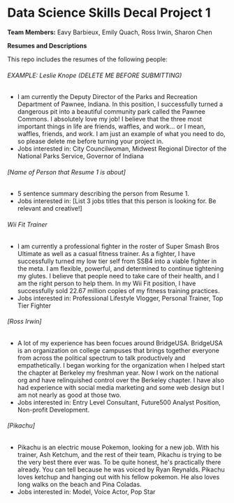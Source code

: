 # Data Science Skills Decal Project 1

**Team Members:** Eavy Barbieux, Emily Quach, Ross Irwin, Sharon Chen

**Resumes and Descriptions**  

This repo includes the resumes of the following people:

###### EXAMPLE: Leslie Knope (DELETE ME BEFORE SUBMITTING)
* I am currently the Deputy Director of the Parks and Recreation Department of Pawnee, Indiana. In this position, I successfully turned a dangerous pit into a beautiful community park called the Pawnee Commons. I absolutely love my job! I believe that the three most important things in life are friends, waffles, and work... or I mean, waffles, friends, and work. I am just an example of what you need to do, so please delete me before turning your project in.
* Jobs interested in: City Councilwoman, Midwest Regional Director of the National Parks Service, Governor of Indiana

###### [Name of Person that Resume 1 is about]
* 5 sentence summary describing the person from Resume 1.
* Jobs interested in: [List 3 jobs titles that this person is looking for. Be relevant and creative!]

###### Wii Fit Trainer
* I am currently a professional fighter in the roster of Super Smash Bros Ultimate as well as a casual fitness trainer. As a fighter, I have successfully turned my low tier self from SSB4 into a viable fighter in the meta. I am flexible, powerful, and determined to continue tightening my glutes. I believe that people need to take care of their health, and I am the right person to help them. In my Wii Fit position, I have successfully sold 22.67 million copies of my fitness training practices.
* Jobs interested in: Professional Lifestyle Vlogger, Personal Trainer, Top Tier Fighter

###### [Ross Irwin]
* A lot of my experience has been focues around BridgeUSA. BridgeUSA is an organization on college campuses that brings together everyone from across the political spectrum to talk productively and empathetically. I began working for the organization when I helped start the chapter at Berkeley my freshman year. Now I work on the national org and have relinquished control over the Berkeley chapter. I have also had experience with social media marketing and some web design but I am not nearly as good at those two.
* Jobs interested in: Entry Level Consultant, Future500 Analyst Position, Non-profit Development.

###### [Pikachu]
* Pikachu is an electric mouse Pokemon, looking for a new job. With his trainer, Ash Ketchum, and the rest of their team, Pikachu is trying to be the very best there ever was. To be quite honest, he's practically there already. You can tell because he was voiced by Ryan Reynalds. Pikachu loves ketchup and hanging out with his fellow pokemon. He also loves long walks on the beach and Pina Coladas.
* Jobs interested in: Model, Voice Actor, Pop Star
